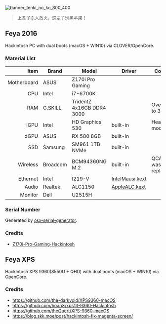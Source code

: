 
![banner_tenki_no_ko_800_400](https://user-images.githubusercontent.com/3963397/118701868-c824ab80-b846-11eb-8326-ef55a4281c66.jpg)

>  上辈子杀人放火，这辈子玩黑苹果！


## Feya 2016
Hackintosh PC with dual boots (macOS + WIN10) via CLOVER/OpenCore.

### Material List

| Item | Brand | Model | Driver | Comment |
|----:|-----|-----|-----|-----|
| Motherboard | ASUS | Z170i Pro Gaming | | |
| CPU | Intel | i7-6700K | | |
| RAM | G.SKILL | TridentZ 4x16GB DDR4 3000 | | Overclocked to 3200 |
| iGPU | Intel | HD Graphics 530 | built-in | Headless mode |
| dGPU | ASUS | RX 580 8GB | built-in | |
| SSD | Samsung | SM961 1TB NVMe | built-in | |
| Wireless | Broadcom | BCM94360NG M.2 | built-in | QCA61x4A was replaced* |
| Ethernet | Intel | I219-V | [IntelMausi.kext](https://github.com/acidanthera/IntelMausi) | |
| Audio | Realtek | ALC1150 | [AppleALC.kext](https://github.com/acidanthera/AppleALC) | |
| Monitor | Dell | U2515H | | |

### Serial Number
Generated by [osx-serial-generator](https://github.com/kaedea/osx-serial-generator).

### Credits
- [Z170i-Pro-Gaming-Hackintosh](https://github.com/kaedea/Z170i-Pro-Gaming-Hackintosh)


## Feya XPS
Hackintosh XPS 9360(8550U + QHD) with dual boots (macOS + WIN10) via OpenCore.

### Credits
- https://github.com/the-darkvoid/XPS9360-macOS
- https://github.com/hoanX/xps13-9360-Hackintosh
- https://github.com/theQuert/XPS-9360-macOS
- https://blog.skk.moe/post/hackintosh-fix-magenta-screen/
